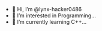 - 👋 Hi, I’m @lynx-hacker0486
- 👀 I’m interested in Programming...
- 🌱 I’m currently learning C++...
<!---
lynx-hacker0486/lynx-hacker0486 is a ✨ special ✨ repository because its `README.md` (this file) appears on your GitHub profile.
You can click the Preview link to take a look at your changes.
--->
